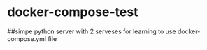 # docker-compose-test
##simpe python server with 2 serveses for learning to use docker-compose.yml file
